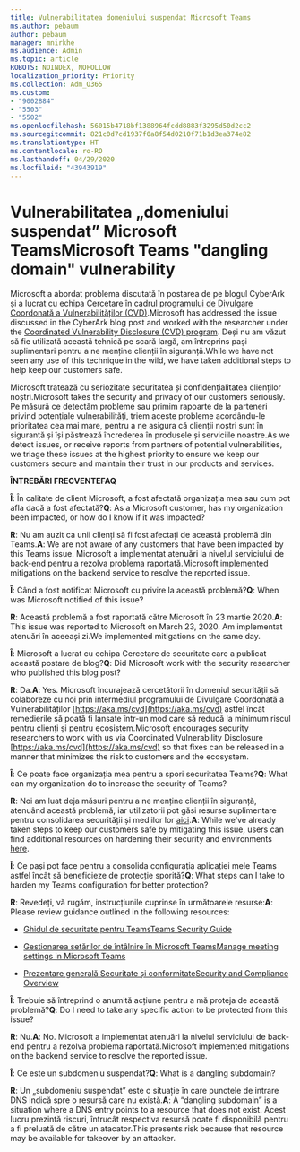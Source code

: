 ```yaml
---
title: Vulnerabilitatea domeniului suspendat Microsoft Teams
ms.author: pebaum
author: pebaum
manager: mnirkhe
ms.audience: Admin
ms.topic: article
ROBOTS: NOINDEX, NOFOLLOW
localization_priority: Priority
ms.collection: Adm_O365
ms.custom:
- "9002884"
- "5503"
- "5502"
ms.openlocfilehash: 56015b4718bf1388964fcdd8883f3295d50d2cc2
ms.sourcegitcommit: 821c0d7cd1937f0a8f54d0210f71b1d3ea374e82
ms.translationtype: HT
ms.contentlocale: ro-RO
ms.lasthandoff: 04/29/2020
ms.locfileid: "43943919"
---
```

# <a name="microsoft-teams-dangling-domain-vulnerability"></a><span data-ttu-id="b5453-102">Vulnerabilitatea „domeniului suspendat” Microsoft Teams</span><span class="sxs-lookup"><span data-stu-id="b5453-102">Microsoft Teams "dangling domain" vulnerability</span></span>

<span data-ttu-id="b5453-103">Microsoft a abordat problema discutată în postarea de pe blogul CyberArk și a lucrat cu echipa Cercetare în cadrul [programului de Divulgare Coordonată a Vulnerabilităților (CVD)](https://aka.ms/cvd).</span><span class="sxs-lookup"><span data-stu-id="b5453-103">Microsoft has addressed the issue discussed in the CyberArk blog post and worked with the researcher under the [Coordinated Vulnerability Disclosure (CVD) program](https://aka.ms/cvd).</span></span> <span data-ttu-id="b5453-104">Deși nu am văzut să fie utilizată această tehnică pe scară largă, am întreprins pași suplimentari pentru a ne menține clienții în siguranță.</span><span class="sxs-lookup"><span data-stu-id="b5453-104">While we have not seen any use of this technique in the wild, we have taken additional steps to help keep our customers safe.</span></span>

<span data-ttu-id="b5453-105">Microsoft tratează cu seriozitate securitatea și confidențialitatea clienților noștri.</span><span class="sxs-lookup"><span data-stu-id="b5453-105">Microsoft takes the security and privacy of our customers seriously.</span></span> <span data-ttu-id="b5453-106">Pe măsură ce detectăm probleme sau primim rapoarte de la parteneri privind potențiale vulnerabilități, triem aceste probleme acordându-le prioritatea cea mai mare, pentru a ne asigura că clienții noștri sunt în siguranță și își păstrează încrederea în produsele și serviciile noastre.</span><span class="sxs-lookup"><span data-stu-id="b5453-106">As we detect issues, or receive reports from partners of potential vulnerabilities, we triage these issues at the highest priority to ensure we keep our customers secure and maintain their trust in our products and services.</span></span>

<span data-ttu-id="b5453-107">**ÎNTREBĂRI FRECVENTE**</span><span class="sxs-lookup"><span data-stu-id="b5453-107">**FAQ**</span></span>

<span data-ttu-id="b5453-108">**Î**: În calitate de client Microsoft, a fost afectată organizația mea sau cum pot afla dacă a fost afectată?</span><span class="sxs-lookup"><span data-stu-id="b5453-108">**Q**: As a Microsoft customer, has my organization been impacted, or how do I know if it was impacted?</span></span>

<span data-ttu-id="b5453-109">**R**: Nu am auzit ca unii clienți să fi fost afectați de această problemă din Teams.</span><span class="sxs-lookup"><span data-stu-id="b5453-109">**A**: We are not aware of any customers that have been impacted by this Teams issue.</span></span> <span data-ttu-id="b5453-110">Microsoft a implementat atenuări la nivelul serviciului de back-end pentru a rezolva problema raportată.</span><span class="sxs-lookup"><span data-stu-id="b5453-110">Microsoft implemented mitigations on the backend service to resolve the reported issue.</span></span>

<span data-ttu-id="b5453-111">**Î**: Când a fost notificat Microsoft cu privire la această problemă?</span><span class="sxs-lookup"><span data-stu-id="b5453-111">**Q**: When was Microsoft notified of this issue?</span></span>

<span data-ttu-id="b5453-112">**R**: Această problemă a fost raportată către Microsoft în 23 martie 2020.</span><span class="sxs-lookup"><span data-stu-id="b5453-112">**A**: This issue was reported to Microsoft on March 23, 2020.</span></span> <span data-ttu-id="b5453-113">Am implementat atenuări în aceeași zi.</span><span class="sxs-lookup"><span data-stu-id="b5453-113">We implemented mitigations on the same day.</span></span>

<span data-ttu-id="b5453-114">**Î**: Microsoft a lucrat cu echipa Cercetare de securitate care a publicat această postare de blog?</span><span class="sxs-lookup"><span data-stu-id="b5453-114">**Q**: Did Microsoft work with the security researcher who published this blog post?</span></span>

<span data-ttu-id="b5453-115">**R**: Da.</span><span class="sxs-lookup"><span data-stu-id="b5453-115">**A**: Yes.</span></span> <span data-ttu-id="b5453-116">Microsoft încurajează cercetătorii în domeniul securității să colaboreze cu noi prin intermediul programului de Divulgare Coordonată a Vulnerabilităților [https://aka.ms/cvd](https://aka.ms/cvd) astfel încât remedierile să poată fi lansate într-un mod care să reducă la minimum riscul pentru clienți și pentru ecosistem.</span><span class="sxs-lookup"><span data-stu-id="b5453-116">Microsoft encourages security researchers to work with us via Coordinated Vulnerability Disclosure [https://aka.ms/cvd](https://aka.ms/cvd) so that fixes can be released in a manner that minimizes the risk to customers and the ecosystem.</span></span>  

<span data-ttu-id="b5453-117">**Î**: Ce poate face organizația mea pentru a spori securitatea Teams?</span><span class="sxs-lookup"><span data-stu-id="b5453-117">**Q**: What can my organization do to increase the security of Teams?</span></span>  

<span data-ttu-id="b5453-118">**R**: Noi am luat deja măsuri pentru a ne menține clienții în siguranță, atenuând această problemă, iar utilizatorii pot găsi resurse suplimentare pentru consolidarea securității și mediilor lor [aici](https://www.microsoft.com/microsoft-365/blog/2020/04/06/it-professionals-privacy-security-microsoft-teams/).</span><span class="sxs-lookup"><span data-stu-id="b5453-118">**A**: While we’ve already taken steps to keep our customers safe by mitigating this issue, users can find additional resources on hardening their security and environments [here](https://www.microsoft.com/microsoft-365/blog/2020/04/06/it-professionals-privacy-security-microsoft-teams/).</span></span>  

<span data-ttu-id="b5453-119">**Î**: Ce pași pot face pentru a consolida configurația aplicației mele Teams astfel încât să beneficieze de protecție sporită?</span><span class="sxs-lookup"><span data-stu-id="b5453-119">**Q**: What steps can I take to harden my Teams configuration for better protection?</span></span>

<span data-ttu-id="b5453-120">**R**: Revedeți, vă rugăm, instrucțiunile cuprinse în următoarele resurse:</span><span class="sxs-lookup"><span data-stu-id="b5453-120">**A**: Please review guidance outlined in the following resources:</span></span> 

- [<span data-ttu-id="b5453-121">Ghidul de securitate pentru Teams</span><span class="sxs-lookup"><span data-stu-id="b5453-121">Teams Security Guide</span></span>](https://docs.microsoft.com/microsoftteams/teams-security-guide)

- [<span data-ttu-id="b5453-122">Gestionarea setărilor de întâlnire în Microsoft Teams</span><span class="sxs-lookup"><span data-stu-id="b5453-122">Manage meeting settings in Microsoft Teams</span></span>](https://docs.microsoft.com/microsoftteams/meeting-settings-in-teams)

- [<span data-ttu-id="b5453-123">Prezentare generală Securitate și conformitate</span><span class="sxs-lookup"><span data-stu-id="b5453-123">Security and Compliance Overview</span></span>](https://docs.microsoft.com/microsoftteams/security-compliance-overview)

<span data-ttu-id="b5453-124">**Î**: Trebuie să întreprind o anumită acțiune pentru a mă proteja de această problemă?</span><span class="sxs-lookup"><span data-stu-id="b5453-124">**Q**: Do I need to take any specific action to be protected from this issue?</span></span>

<span data-ttu-id="b5453-125">**R**: Nu.</span><span class="sxs-lookup"><span data-stu-id="b5453-125">**A**: No.</span></span> <span data-ttu-id="b5453-126">Microsoft a implementat atenuări la nivelul serviciului de back-end pentru a rezolva problema raportată.</span><span class="sxs-lookup"><span data-stu-id="b5453-126">Microsoft implemented mitigations on the backend service to resolve the reported issue.</span></span>

<span data-ttu-id="b5453-127">**Î**: Ce este un subdomeniu suspendat?</span><span class="sxs-lookup"><span data-stu-id="b5453-127">**Q**: What is a dangling subdomain?</span></span>

<span data-ttu-id="b5453-128">**R**: Un „subdomeniu suspendat” este o situație în care punctele de intrare DNS indică spre o resursă care nu există.</span><span class="sxs-lookup"><span data-stu-id="b5453-128">**A**:  A “dangling subdomain” is a situation where a DNS entry points to a resource that does not exist.</span></span>  <span data-ttu-id="b5453-129">Acest lucru prezintă riscuri, întrucât respectiva resursă poate fi disponibilă pentru a fi preluată de către un atacator.</span><span class="sxs-lookup"><span data-stu-id="b5453-129">This presents risk because that resource may be available for takeover by an attacker.</span></span>
